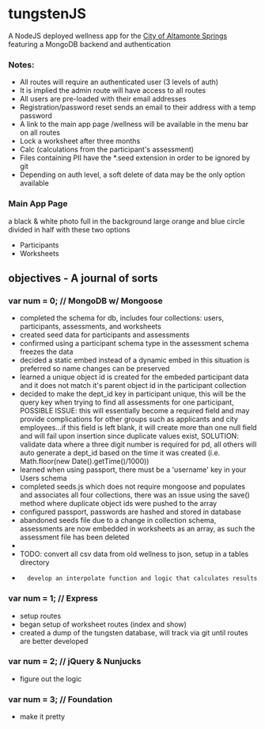 # tungstenJS

A NodeJS deployed wellness app for the [City of Altamonte Springs](http://www.altamonte.org) featuring a MongoDB backend and authentication

### Notes:
* All routes will require an authenticated user (3 levels of auth)
* It is implied the admin route will have access to all routes
* All users are pre-loaded with their email addresses
* Registration/password reset sends an email to their address with a temp password
* A link to the main app page /wellness will be available in the menu bar on all routes
* Lock a worksheet after three months
* Calc (calculations from the participant's assessment)
* Files containing PII have the *.seed extension in order to be ignored by git
* Depending on auth level, a soft delete of data may be the only option available

### Main App Page
a black & white photo full in the background large orange and blue circle divided in half with these two options
* Participants
* Worksheets

## objectives - A journal of sorts

### var num = 0; // MongoDB w/ Mongoose
* completed the schema for db, includes four collections: users, participants, assessments, and worksheets
* created seed data for participants and assessments
* confirmed using a participant schema type in the assessment schema freezes the data
* decided a static embed instead of a dynamic embed in this situation is preferred so name changes can be preserved
* learned a unique object id is created for the embeded participant data and it does not match it's parent object id in the participant collection
* decided to make the dept_id key in participant unique, this will be the query key when trying to find all assessments for one participant, POSSIBLE ISSUE: this will essentially become a required field and may provide complications for other groups such as applicants and city employees...if this field is left blank, it will create more than one null field and will fail upon insertion since duplicate values exist, SOLUTION: validate data where a three digit number is required for pd, all others will auto generate a dept_id based on the time it was created (i.e. Math.floor(new Date().getTime()/1000))
* learned when using passport, there must be a 'username' key in your Users schema
* completed seeds.js which does not require mongoose and populates and associates all four collections, there was an issue using the save() method where duplicate object ids were pushed to the array
* configured passport, passwords are hashed and stored in database
* abandoned seeds file due to a change in collection schema, assessments are now embedded in worksheets as an array, as such the assessment file has been deleted
*
* TODO: convert all csv data from old wellness to json, setup in a tables directory
*       develop an interpolate function and logic that calculates results

### var num = 1; // Express
* setup routes
* began setup of worksheet routes (index and show)
* created a dump of the tungsten database, will track via git until routes are better developed

### var num = 2; // jQuery & Nunjucks
* figure out the logic

### var num = 3; // Foundation
* make it pretty
